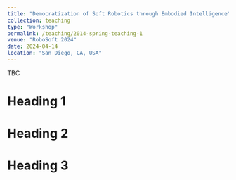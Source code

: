 ```yaml
---
title: "Democratization of Soft Robotics through Embodied Intelligence"
collection: teaching
type: "Workshop"
permalink: /teaching/2014-spring-teaching-1
venue: "RoboSoft 2024"
date: 2024-04-14
location: "San Diego, CA, USA"
---
```


TBC

Heading 1
======

Heading 2
======

Heading 3
======
